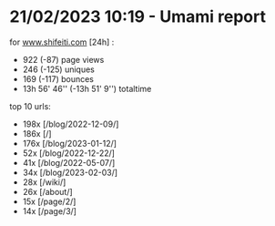 # 21/02/2023 10:19 - Umami report
for www.shifeiti.com [24h] :

 - 922 (-87) page views
 - 246 (-125) uniques
 - 169 (-117) bounces
 - 13h 56' 46'' (-13h 51' 9'') totaltime


top 10 urls:
 - 198x [/blog/2022-12-09/]
 - 186x [/]
 - 176x [/blog/2023-01-12/]
 - 52x [/blog/2022-12-22/]
 - 41x [/blog/2022-05-07/]
 - 34x [/blog/2023-02-03/]
 - 28x [/wiki/]
 - 26x [/about/]
 - 15x [/page/2/]
 - 14x [/page/3/]


